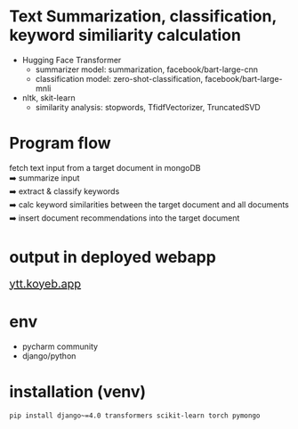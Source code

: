 # Text Summarization, classification, keyword similiarity calculation
- Hugging Face Transformer
  - summarizer model: summarization, facebook/bart-large-cnn
  - classification model: zero-shot-classification, facebook/bart-large-mnli
- nltk, skit-learn 
  - similarity analysis: stopwords, TfidfVectorizer, TruncatedSVD  

# Program flow
fetch text input from a target document in mongoDB<br>
➡️ summarize input <br>
➡️ extract & classify keywords <br>
➡️ calc keyword similarities between the target document and all documents <br>
➡️ insert document recommendations into the target document

# output in deployed webapp
<a href="https://ytt.koyeb.app/" target="_blank" style="font-size:20px;">ytt.koyeb.app</a>

# env
- pycharm community
- django/python


# installation (venv)
```commandline
pip install django~=4.0 transformers scikit-learn torch pymongo
```

